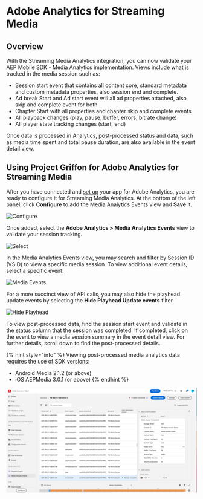 # Adobe Analytics for Streaming Media

## Overview

With the Streaming Media Analytics integration, you can now validate your AEP Mobile SDK - Media Analytics implementation. Views include what is tracked in the media session such as:

* Session start event that contains all content core, standard metadata and custom metadata properties, also session end and complete.
* Ad break Start and Ad start event will all ad properties attached, also skip and complete event for both
* Chapter Start with all properties and chapter skip and complete events
* All playback changes \(play, pause, buffer, errors, bitrate change\)
* All player state tracking changes \(start, end\) 

Once data is processed in Analytics, post-processed status and data, such as media time spent and total pause duration, are also available in the event detail view.

## Using Project Griffon for Adobe Analytics for Streaming Media

After you have connected and [set up](../set-up-project-griffon.md) your app for Adobe Analytics, you are ready to configure it for Streaming Media Analytics. At the bottom of the left panel, click **Configure** to add the Media Analytics Events view and **Save** it.

![Configure](../../../.gitbook/assets/configure-media-events1.jpg)

Once added, select the **Adobe Analytics &gt; Media Analytics Events** view to validate your session tracking.

![Select](../../../.gitbook/assets/select-media-analytics-events1.jpg)

In the Media Analytics Events view, you may search and filter by Session ID \(VSID\) to view a specific media session. To view additional event details, select a specific event.

![Media Events](../../../.gitbook/assets/griffon-media.png)

For a more succinct view of API calls, you may also hide the playhead update events by selecting the **Hide Playhead Update events** filter.

![Hide Playhead](../../../.gitbook/assets/hide-playhead-resize.png)

To view post-processed data, find the session start event and validate in the status column that the session was completed.  If completed, click on the event to view a media session summary in the event detail view.  For further details, scroll down to find the post-processed details.

{% hint style="info" %} Viewing post-processed media analytics data requires the use of SDK versions: 
* Android Media 2.1.2 \(or above\) 
* iOS AEPMedia 3.0.1 \(or above\) {% endhint %}

![Post-Processed View](../../../.gitbook/assets/griffon-media-post-processed-082021.png)
